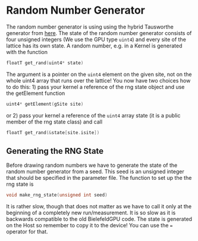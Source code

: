 # Random Number Generator

The random number generator is using using the hybrid Tausworthe generator from
[here](https://developer.nvidia.com/gpugems/GPUGems3/gpugems3_ch37.html). The state of the random number
generator consists of four unsigned integers (We use the GPU type `uint4`) and every site of the
lattice has its own state. A random number, e.g. in a Kernel is generated with the function
```C++
floatT get_rand(uint4* state)
```
The argument is a pointer on the `uint4` element on the given site, not on the whole uint4 array that runs over the lattice!
You now have two choices how to do this: 1) pass your kernel a reference of the rng state object and use the getElement function
```C++
uint4* getElement(gSite site)
```
or 2) pass your kernel a reference of the `uint4` array state (it is a public member of the rng state class) and call
```C++
floatT get_rand(&state[site.isite])
```

## Generating the RNG State

Before drawing random numbers we have to generate the state of the random number generator from a seed. This seed is an unsigned integer that should be specified in the parameter file. The function to set up the
the rng state is
```C++
void make_rng_state(unsigned int seed)
```
It is rather slow, though that does not matter as we have to call it only at the beginning of a completely new run/measurement. It is so slow as it is backwards compatible to the old BielefeldGPU code.
The state is generated on the Host so remember to copy it to the device! You can use the `=` operator for that.

